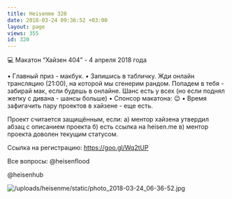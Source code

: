 ```yaml
---
title: Heisenme 320
date: 2018-03-24 09:36:52 +03:00
layout: page
views: 355
id: 320
---
```


💻 Макатон “Хайзен 404” - 4 апреля 2018 года

• Главный приз - макбук.
• Запишись в табличку. Жди онлайн трансляцию (21:00), на которой мы сгенерим рандом. Попадем в тебя - забирай мак, если будешь в онлайне. Шанс есть у всех (но если поднял жепку с дивана - шансы больше)
• Спонсор макатона: 😉
• Время зафигачить пару проектов в хайзене - еще есть.

Проект считается защищённым, если:
а) ментор хайзена утвердил абзац с описанием проекта
б) есть ссылка на heisen.me
в) ментор проекта доволен текущим статусом.

Ссылка на регистрацию: https://goo.gl/Wq2tUP 

Все вопросы: @heisenflood

@heisenhub



![/uploads/heisenme/static/photo_2018-03-24_06-36-52.jpg](/uploads/heisenme/static/photo_2018-03-24_06-36-52.jpg)
